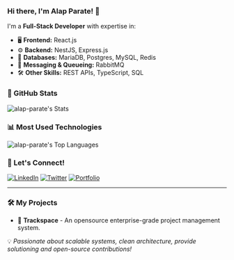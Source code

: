 ### Hi there, I'm Alap Parate! 👋

I'm a **Full-Stack Developer** with expertise in:

- 🖥 **Frontend:** React.js
- ⚙ **Backend:** NestJS, Express.js
- 🔗 **Databases:** MariaDB, Postgres, MySQL, Redis
- 🚀 **Messaging & Queueing:** RabbitMQ
- 🛠 **Other Skills:** REST APIs, TypeScript, SQL

### 🌟 GitHub Stats

![alap-parate's Stats](https://github-readme-stats.vercel.app/api?username=alap-parate&theme=gruvbox&show_icons=true&hide_border=true&count_private=true)

### 📊 Most Used Technologies

![alap-parate's Top Languages](https://github-readme-stats.vercel.app/api/top-langs/?username=alap-parate&theme=gruvbox&show_icons=true&hide_border=true&layout=compact)

### 🚀 Let's Connect!

[![LinkedIn](https://img.shields.io/badge/LinkedIn-0A66C2?style=for-the-badge&logo=linkedin&logoColor=white)](https://linkedin.com/in/alapparate)
[![Twitter](https://img.shields.io/badge/Twitter-1DA1F2?style=for-the-badge&logo=twitter&logoColor=white)](https://twitter.com/alapparate)
[![Portfolio](https://img.shields.io/badge/Portfolio-FF5722?style=for-the-badge&logo=google-chrome&logoColor=white)](https://yourportfolio.com)

---

### 🛠 My Projects

- 🔹 **Trackspace** - An opensource enterprise-grade project management system.

💡 *Passionate about scalable systems, clean architecture, provide solutioning and open-source contributions!*
